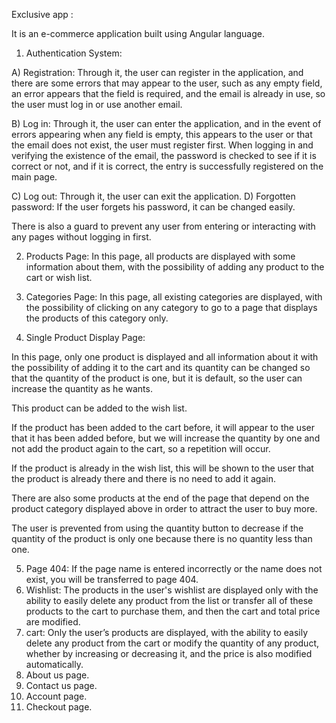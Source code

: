 Exclusive app :

It is an e-commerce application built using Angular language.

1) Authentication System:

A) Registration: Through it, the user can register in the application, and there are some errors that may appear to the user, such as any empty field, an error appears that the field is required, and the email is already in use, so the user must log in or use another email.

B) Log in: Through it, the user can enter the application, and in the event of errors appearing when any field is empty, this appears to the user or that the email does not exist, the user must register first. When logging in and verifying the existence of the email, the password is checked to see if it is correct or not, and if it is correct, the entry is successfully registered on the main page.

C) Log out: Through it, the user can exit the application.
D) Forgotten password: If the user forgets his password, it can be changed easily.

There is also a guard to prevent any user from entering or interacting with any pages without logging in first.

2) Products Page:
In this page, all products are displayed with some information about them, with the possibility of adding any product to the cart or wish list.

3) Categories Page:
In this page, all existing categories are displayed, with the possibility of clicking on any category to go to a page that displays the products of this category only.

4) Single Product Display Page:

In this page, only one product is displayed and all information about it with the possibility of adding it to the cart and its quantity can be changed so that the quantity of the product is one, but it is default, so the user can increase the quantity as he wants.

This product can be added to the wish list.

If the product has been added to the cart before, it will appear to the user that it has been added before, but we will increase the quantity by one and not add the product again to the cart, so a repetition will occur.

If the product is already in the wish list, this will be shown to the user that the product is already there and there is no need to add it again.

There are also some products at the end of the page that depend on the product category displayed above in order to attract the user to buy more.

The user is prevented from using the quantity button to decrease if the quantity of the product is only one because there is no quantity less than one.

5) Page 404: If the page name is entered incorrectly or the name does not exist, you will be transferred to page 404.
6) Wishlist: The products in the user's wishlist are displayed only with the ability to easily delete any product from the list or transfer all of these products to the cart to purchase them, and then the cart and total price are modified.
7) cart: Only the user’s products are displayed, with the ability to easily delete any product from the cart or modify the quantity of any product, whether by increasing or decreasing it, and the price is also modified automatically.
8) About us page.
9) Contact us page.
10) Account page.
11) Checkout page.


